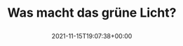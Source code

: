 ---
retweeted: false
source: <a href="https://mobile.twitter.com" rel="nofollow">Twitter Web App</a>
entities:
  hashtags: []
  symbols: []
  user_mentions: []
  urls:
  - url: https://t.co/Cquy0EMTdI
    expanded_url: https://twitter.com/baschtdotcom/status/1460322531307573251
    display_url: twitter.com/baschtdotcom/s…
    indices:
    - '27'
    - '50'
display_text_range:
- '0'
- '50'
favorite_count: '0'
id_str: '1460323626595627012'
truncated: false
retweet_count: '0'
id: '1460323626595627012'
possibly_sensitive: false
created_at: Mon Nov 15 19:07:38 +0000 2021
favorited: false
full_text: Was macht das grüne Licht?
lang: de
quote_url: https://twitter.com/baschtdotcom/status/1460322531307573251
tags:
- pesos/twitter
date: '2021-11-15T19:07:38+00:00'
src: https://twitter.com/bascht/status/1460323626595627012
original_url: https://twitter.com/bascht/status/1460323626595627012
type: twitter_tweet
text: Was macht das grüne Licht?
title: 'Was macht das grüne Licht?

  '

---